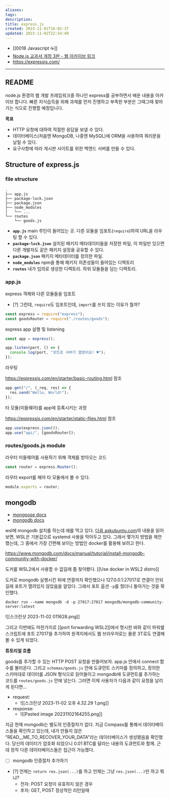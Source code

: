 ```yaml
---
aliases: 
tags: 
description:
title: express.js
created: 2023-11-01T16:02:37
updated: 2023-11-02T22:54:49
---
```

- [[0018 Javascript ☕️]]
- [Node.js 교과서 개정 3판 - 웹 아카이브 링크](https://thebook.io/080334/)
- <https://expressjs.com/>
___

## README

node.js 환경의 웹 개발 프레임워크중 하나인 express를 공부하면서 배운 내용을 아카이브 합니다. 빠른 지식습득을 위해 과제를 먼저 진행하고 부족한 부분은 그때그때 찾아가는 식으로 진행할 예정입니다.

**목표**

- HTTP 요청에 대하여 적절한 응답을 보낼 수 있다.
- 데이터베이스(처음엔 MongoDB, 나중엔 MySQL)에 ORM을 사용하여 쿼리문을 날릴 수 있다.
- 요구사항에 따라 게시판 사이트를 위한 백엔드 서버를 만들 수 있다.

## Structure of express.js

### file structure

```
.
├── app.js
├── package-lock.json
├── package.json
├── node_modules
│   └── ...
└── routes
    └── goods.js
```

- **`app.js`** main 루틴이 들어있는 곳. 다른 모듈을 임포트(`require`)하여 URL을 라우팅 할 수 있다.
- **`package-lock.json`** 설치된 패키지 메타데이터들을 저장한 파일, 이 파일만 있으면 다른 개발자도 같은 패키지 설정을 공유할 수 있다.
- **`package.json`** 패키지 메타데이터를 정의한 파일. 
- **`node_modules`** npm을 통해 패키지 의존성들이 들어있는 디렉토리
- **`routes`** 내가 임의로 생성한 디렉토리. 하위 모듈들을 담는 디렉토리.

### app.js

express 객체와 다른 모듈들을 임포트

- [?] 그런데, `require`도 임포트인데, `import`를 쓰지 않는 이유가 뭘까?

```js
const express = require("express");
const goodsRouter = require("./routes/goods");
```

express app 실행 및 listening

```js
const app = express();

app.listen(port, () => {
  console.log(port, "포트로 서버가 열렸어요! ♥️");
});
```

라우팅

<https://expressjs.com/en/starter/basic-routing.html> 참조

```js
app.get("/", (_req, res) => {
  res.send("Hello, World!");
});
```

타 모듈(미들웨어)를 app에 등록시키는 과정

<https://expressjs.com/en/starter/static-files.html> 참조

```js
app.use(express.json());
app.use("api/", [goodsRouter]);
```

### routes/goods.js module

라우터 미들웨어를 사용하기 위해 객체를 받아오는 코드

```js
const router = express.Router();
```

라우터 export를 해야 타 모듈에서 볼 수 있다.

```js
module.exports = router;
```

## mongodb

- [mongoose docs](https://mongoosejs.com/docs/)
- [mongodb docs](https://www.mongodb.com/docs/)

wsl에 mongodb 설치를 하는데 애를 먹고 있다. [다음 askubuntu.com](https://askubuntu.com/questions/1379425/system-has-not-been-booted-with-systemd-as-init-system-pid-1-cant-operate)의 내용을 읽어보면, WSL은 기본값으로 systemd 사용을 막아두고 있다. 그래서 몇가지 방법을 제안했는데, 그 중에서 가장 간편해 보이는 방법인 docker를 활용해 보려고 한다.

<https://www.mongodb.com/docs/manual/tutorial/install-mongodb-community-with-docker/>

도커를 WSL2에서 사용할 수 없길래 좀 찾아봤다. [[Use docker in WSL2 distro]]

도커로 mongodb 실행시킨 뒤에 연결까지 확인했으나 127.0.0.1:27017로 연결이 안되길래 포트가 열려있지 않았음을 알았다. 그래서 포트 옵션 `-p`를 줬더니 돌아가는 것을 확인했다.

```
docker run --name mongodb -d -p 27017:27017 mongodb/mongodb-community-server:latest
```

![[스크린샷 2023-11-02 011628.png]]

그리고 이번에도 마찬가지로 [[port forwarding WSL2]]에서 명시한 바와 같이 파워쉘 스크립트에 포트 27017을 추가하여 원격지에서도 웹 브라우저로는 물론 3T로도 연결해 볼 수 있게 되었다.

**튜토리얼 흐름**

goods를 추가할 수 있는 HTTP POST 요청을 만들어보자. app.js 안에서 connect 함수를 불러온다. 그리고 `schemas/goods.js` 안에 도큐먼트 스키마를 정의하고, 정의한 스키마대로 데이터를 JSON 형식으로 읽어들이고 mongodb에 도큐먼트를 추가하는 코드를 `routes/goods.js` 안에 넣는다. 그러면 이제 사용자가 다음과 같이 요청을 날리게 된다면...

- request: 
	- ![[스크린샷 2023-11-02 오후 4.32.29 1.png]]
- response:
	- ![[Pasted image 20231102164255.png]]

지금 현재 mongodb는 별도의 인증절차가 없다. 지금 Compass를 통해서 데이터베이스들을 확인하고 있는데, 내가 만들지 않은 "READ__ME_TO_RECOVER_YOUR_DATA"라는 데이터베이스가 생성됐음을 확인했다. 당신의 데이터가 암호화 되었으니 0.01 BTC를 달라는 내용의 도큐먼트와 함께. 근데 정작 다른 데이터베이스들은 접근이 가능했다. 

- [ ] mongodb 인증절차 추가하기

- [?] 언제는 `return res.json(...)`를 하고 언제는 그냥 `res.json(...)`만 하고 뭐냐?
	- 전자: POST 요청이 유효하지 않은 경우
	- 후자: GET, POST 정상적인 리턴일때
